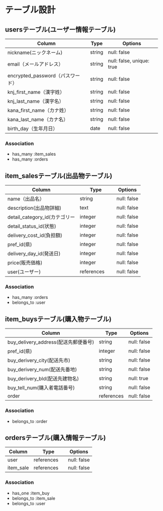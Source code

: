 # テーブル設計

## usersテーブル(ユーザー情報テーブル)
| Column                               | Type    | Options     |
| -------------------------            | ------- | ----------- |
| nickname(ニックネーム)                 | string  | null: false |
| email（メールアドレス）          　　　  | string  | null: false, unique: true |
| encrypted_password（パスワード）       | string  | null: false |
| knj_first_name（漢字姓）              | string  | null: false |
| knj_last_name（漢字名）               | string  | null: false |
| kana_first_name（カナ姓）             | string    | null: false |
| kana_last_name（カナ名）              | string  | null: false |
| birth_day（生年月日）                 | date    | null: false |

### Association
- has_many :item_sales
- has_many :orders

## item_salesテーブル(出品物テーブル)
| Column                         | Type               | Options     |
| -------------------------      | -------            | ----------- |
| name（出品名）                   | string             | null: false |
| description(出品物詳細)          | text               | null: false |
| detail_category_id(カテゴリー    | integer             | null: false |
| detail_status_id(状態)          | integer             | null: false |
| delivery_cost_id(負担額)        | integer            | null: false |
| pref_id(県)                    | integer            | null: false |
| delivery_day_id(発送日)         | integer             | null: false |
| price(販売価格)              | integer           　　　 | null: false |
| user(ユーザー)              | references        | null: false |

### Association
- has_many :orders
- belongs_to :user

## item_buysテーブル(購入物テーブル)
| Column                                   | Type               | Options     |
| -------------------------               | -------            | ----------- |
| buy_delivery_address(配送先郵便番号)      | string             | null: false |
| pref_id(県)                             | integer            | null: false |
| buy_derivery_city(配送先市)              | string             | null: false |
| buy_derivery_num(配送先番地)             | string             | null: false |
| buy_derivery_bld(配送先建物名)            | string             | null: true  |
| buy_tell_num(購入者電話番号)              | string            | null: false |
| order                                  | references    | null: false |

### Association
- belongs_to :order

## ordersテーブル(購入情報テーブル)
| Column                                | Type                  | Options     |
| -------------------------             | -------               | ----------- |
| user                                  | references　    | null: false |
| item_sale                             | references| null: false |

### Association
- has_one :item_buy
- belongs_to :item_sale
- belongs_to :user